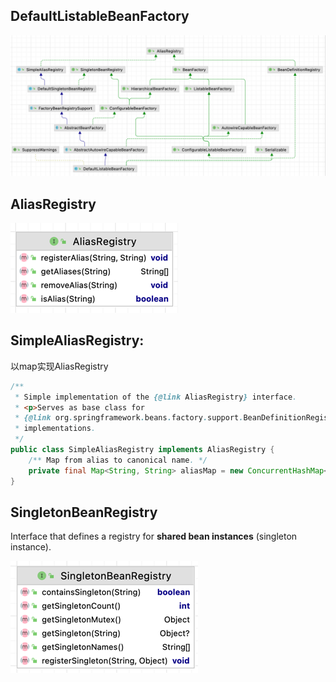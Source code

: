 
DefaultListableBeanFactory
------

![img.png](img.png)

AliasRegistry
------


![img_1.png](img_1.png)

SimpleAliasRegistry:
------

以map实现AliasRegistry

```java
/**
 * Simple implementation of the {@link AliasRegistry} interface.
 * <p>Serves as base class for
 * {@link org.springframework.beans.factory.support.BeanDefinitionRegistry}
 * implementations.
 */
public class SimpleAliasRegistry implements AliasRegistry {
    /** Map from alias to canonical name. */
    private final Map<String, String> aliasMap = new ConcurrentHashMap<>(16);
}
```

SingletonBeanRegistry
------
Interface that defines a registry for **shared bean instances** (singleton instance).

![img_2.png](img_2.png)
